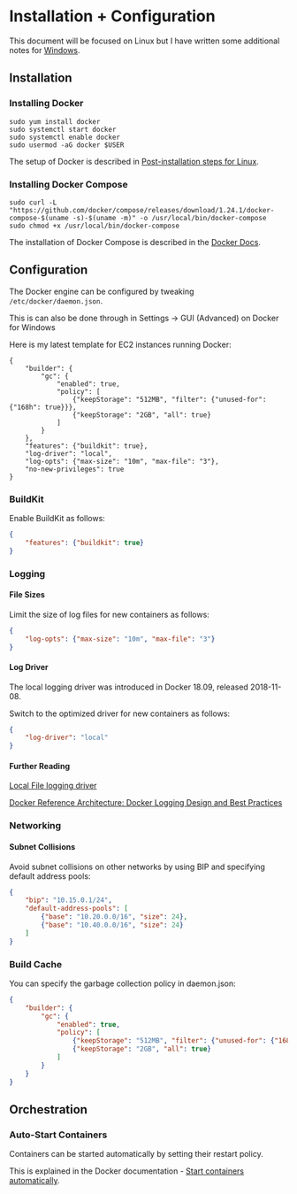 # Installation + Configuration

This document will be focused on Linux but I have written some additional notes for [Windows](Windows.md).

## Installation

### Installing Docker

```
sudo yum install docker
sudo systemctl start docker
sudo systemctl enable docker
sudo usermod -aG docker $USER
```

The setup of Docker is described in [Post-installation steps for Linux](https://docs.docker.com/install/linux/linux-postinstall/).

### Installing Docker Compose

```
sudo curl -L "https://github.com/docker/compose/releases/download/1.24.1/docker-compose-$(uname -s)-$(uname -m)" -o /usr/local/bin/docker-compose
sudo chmod +x /usr/local/bin/docker-compose
```

The installation of Docker Compose is described in the [Docker Docs](https://docs.docker.com/compose/install/).



## Configuration

The Docker engine can be configured by tweaking `/etc/docker/daemon.json`.

This is can also be done through in Settings -> GUI (Advanced) on Docker for Windows

Here is my latest template for EC2 instances running Docker:

```
{
    "builder": {
        "gc": {
            "enabled": true,
            "policy": [
                {"keepStorage": "512MB", "filter": {"unused-for": {"168h": true}}},
                {"keepStorage": "2GB", "all": true}
            ]
        }
    },
    "features": {"buildkit": true},
    "log-driver": "local",
    "log-opts": {"max-size": "10m", "max-file": "3"},
    "no-new-privileges": true
}
```



### BuildKit

Enable BuildKit as follows:

```json
{
    "features": {"buildkit": true}
}
```



### Logging

#### File Sizes

Limit the size of log files for new containers as follows:

```json
{
    "log-opts": {"max-size": "10m", "max-file": "3"}
}
```

#### Log Driver

The local logging driver was introduced in Docker 18.09, released 2018-11-08.

Switch to the optimized driver for new containers as follows:

```json
{
    "log-driver": "local"
}
```

#### Further Reading

[Local File logging driver](https://docs.docker.com/config/containers/logging/local/)

[Docker Reference Architecture: Docker Logging Design and Best Practices](https://success.docker.com/article/logging-best-practices)



### Networking

#### Subnet Collisions

Avoid subnet collisions on other networks by using BIP and specifying default address pools:

```json
{
    "bip": "10.15.0.1/24",
    "default-address-pools": [
        {"base": "10.20.0.0/16", "size": 24},
        {"base": "10.40.0.0/16", "size": 24}
    ]
}
```



### Build Cache

You can specify the garbage collection policy in daemon.json:

```json
{
    "builder": {
        "gc": {
            "enabled": true,
            "policy": [
                {"keepStorage": "512MB", "filter": {"unused-for": {"168h": true}}},
                {"keepStorage": "2GB", "all": true}
            ]
        }
    }
}
```



## Orchestration

### Auto-Start Containers

Containers can be started automatically by setting their restart policy.

This is explained in the Docker documentation - [Start containers automatically](https://docs.docker.com/config/containers/start-containers-automatically/).

